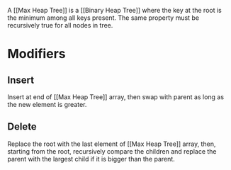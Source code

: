 A [[Max Heap Tree]] is a [[Binary Heap Tree]] where the key at the root is the minimum among all keys present. The same property must be recursively true for all nodes in tree.

# Modifiers
## Insert
Insert at end of [[Max Heap Tree]] array, then swap with parent as long as the new element is greater.

## Delete
Replace the root with the last element of [[Max Heap Tree]] array, then, starting from the root, recursively compare the children and replace the parent with the largest child if it is bigger than the parent.

